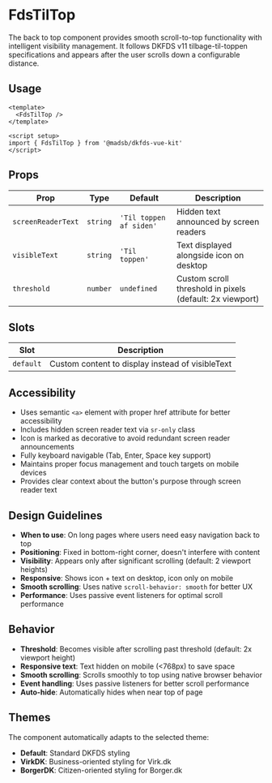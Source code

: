 # FdsTilTop

The back to top component provides smooth scroll-to-top functionality with intelligent visibility management. It follows DKFDS v11 tilbage-til-toppen specifications and appears after the user scrolls down a configurable distance.

## Usage

```vue
<template>
  <FdsTilTop />
</template>

<script setup>
import { FdsTilTop } from '@madsb/dkfds-vue-kit'
</script>
```

## Props

| Prop               | Type     | Default                 | Description                                              |
| ------------------ | -------- | ----------------------- | -------------------------------------------------------- |
| `screenReaderText` | `string` | `'Til toppen af siden'` | Hidden text announced by screen readers                  |
| `visibleText`      | `string` | `'Til toppen'`          | Text displayed alongside icon on desktop                 |
| `threshold`        | `number` | `undefined`             | Custom scroll threshold in pixels (default: 2x viewport) |

## Slots

| Slot      | Description                                      |
| --------- | ------------------------------------------------ |
| `default` | Custom content to display instead of visibleText |

## Accessibility

- Uses semantic `<a>` element with proper href attribute for better accessibility
- Includes hidden screen reader text via `sr-only` class
- Icon is marked as decorative to avoid redundant screen reader announcements
- Fully keyboard navigable (Tab, Enter, Space key support)
- Maintains proper focus management and touch targets on mobile devices
- Provides clear context about the button's purpose through screen reader text

## Design Guidelines

- **When to use**: On long pages where users need easy navigation back to top
- **Positioning**: Fixed in bottom-right corner, doesn't interfere with content
- **Visibility**: Appears only after significant scrolling (default: 2 viewport heights)
- **Responsive**: Shows icon + text on desktop, icon only on mobile
- **Smooth scrolling**: Uses native `scroll-behavior: smooth` for better UX
- **Performance**: Uses passive event listeners for optimal scroll performance

## Behavior

- **Threshold**: Becomes visible after scrolling past threshold (default: 2x viewport height)
- **Responsive text**: Text hidden on mobile (<768px) to save space
- **Smooth scrolling**: Scrolls smoothly to top using native browser behavior
- **Event handling**: Uses passive listeners for better scroll performance
- **Auto-hide**: Automatically hides when near top of page

## Themes

The component automatically adapts to the selected theme:

- **Default**: Standard DKFDS styling
- **VirkDK**: Business-oriented styling for Virk.dk
- **BorgerDK**: Citizen-oriented styling for Borger.dk

